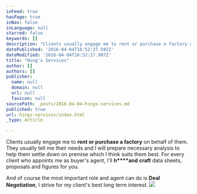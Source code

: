 ```yaml
---
inFeed: true
hasPage: true
inNav: false
inLanguage: null
starred: false
keywords: []
description: "Clients usually engage me to rent or purchase a factory on behalf of them. They usually tell me their needs and I will prepare necessary analysis to help them settle down on premise which I think suits them best. For every client who appoints me as buyer's agent, I'll hand craft data sheets, proposals and figures for you.\_"
datePublished: '2016-04-04T16:52:37.592Z'
dateModified: '2016-04-04T16:52:17.907Z'
title: "Hing's Services"
author: []
authors: []
publisher:
  name: null
  domain: null
  url: null
  favicon: null
sourcePath: _posts/2016-04-04-hings-services.md
published: true
url: hings-services/index.html
_type: Article

---
```

Clients usually engage me to **rent or purchase a factory** on behalf of them. They usually tell me their needs and I will prepare necessary analysis to help them settle down on premise which I think suits them best. For every client who appoints me as buyer's agent, I'll **h****and craft** data sheets, proposals and figures for you. 

And of course the most important role and agent can do is **Deal Negotiation**, I strive for my client's best long term interest. ![](https://the-grid-user-content.s3-us-west-2.amazonaws.com/55ee293e-a028-4e17-857e-ea9f9dac0e8d.jpg)